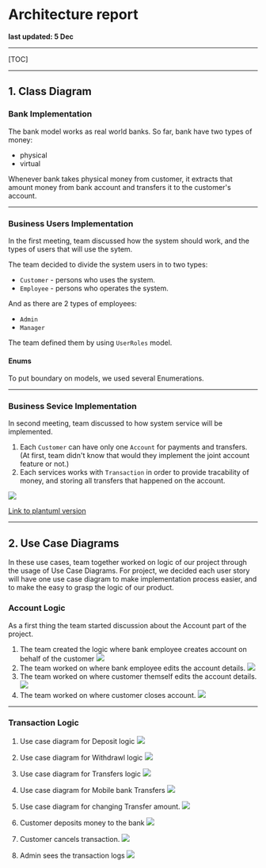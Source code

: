# Architecture report
**last updated: 5 Dec**

---

[TOC]

---

## 1. Class Diagram
### Bank Implementation
The bank model works as real world banks.
So far, bank have two types of money:
   - physical
   - virtual

Whenever bank takes physical money from customer, it extracts that amount money from bank account and transfers it to the customer's account.

---

### Business Users Implementation
In the first meeting, team discussed how the system should work, and the types of users that will use the sytem.

The team decided to divide the system users in to two types:

   - `Customer` - persons who uses the system.
   - `Employee` - persons who operates the system.

And as  there are 2 types of employees:
   - `Admin` 
   - `Manager`

The team defined them by using `UserRoles` model.

#### Enums

To put boundary on models, we used several Enumerations.

---

### Business Sevice Implementation
In second meeting, team discussed to how system service will be implemented.
   1. Each `Customer` can have only one `Account` for payments and transfers. (At first, team didn't know that would they implement the joint account feature or not.)
   2. Each services works with `Transaction` in order to provide tracability of money, and storing all transfers that happened on the account. 

![](/diagrams/class_diagram/SystemModellingProject.png)

[Link to plantuml version](/diagrams/class_diagram/class_diagram.plantuml)

---

## 2. Use Case Diagrams

In these use cases, team together worked on logic of our project through the usage of Use Case Diagrams. For project, we decided each user story will have one use case diagram to make implementation process easier, and to make the easy to grasp the logic of our product.

### Account Logic

As a first thing the team started discussion about the Account part of the project. 

1) The team created the logic where bank employee creates account on behalf of the customer 
   ![](/diagrams/use_cases/4,5,6,7/4._Create_an_account_on_behalf_of_the_customer.png)
2) The team worked on where bank employee edits the account details.
   ![](/diagrams/use_cases/4,5,6,7/5_Modify_Account_Details.png)
3) The team worked on where customer themself edits the account details. 
   ![](/diagrams/use_cases/4,5,6,7/6_Edit_Account_Customer.png)
4) The team worked on where customer closes account.
   ![](/diagrams/use_cases/4,5,6,7/7._close_customer_s_account_usecase.png)

---
### Transaction Logic
1) Use case diagram for Deposit logic
   ![](/diagrams/use_cases/8_9_11_12/8.DepositUseCase.png)
2) Use case diagram for Withdrawl logic
   ![](/diagrams/use_cases/8_9_11_12/9.WithdrawlUseCase.png)
3) Use case diagram for Transfers logic
   ![](/diagrams/use_cases/8_9_11_12/11.Transfer_to_another_account.png)
4) Use case diagram for Mobile bank Transfers
   ![](/diagrams/use_cases/8_9_11_12/12.CustomerToCustomerMobileBankTransfer_Usecase.png)
5) Use case diagram for changing Transfer amount.
   ![](/diagrams/use_cases/13_14_15/13.1.Change_transfer_amount.png)

6) Customer deposits money to the bank 
   ![](/diagrams/use_cases/13_14_15/13.3.Change_deposit_amount_in_bank.png)
7) Customer cancels transaction.
   ![](/diagrams/use_cases/13_14_15/US14UC.png)
8) Admin sees the transaction logs
   ![](/diagrams/use_cases/13_14_15/15.Admin_see_transtion_logs.png)